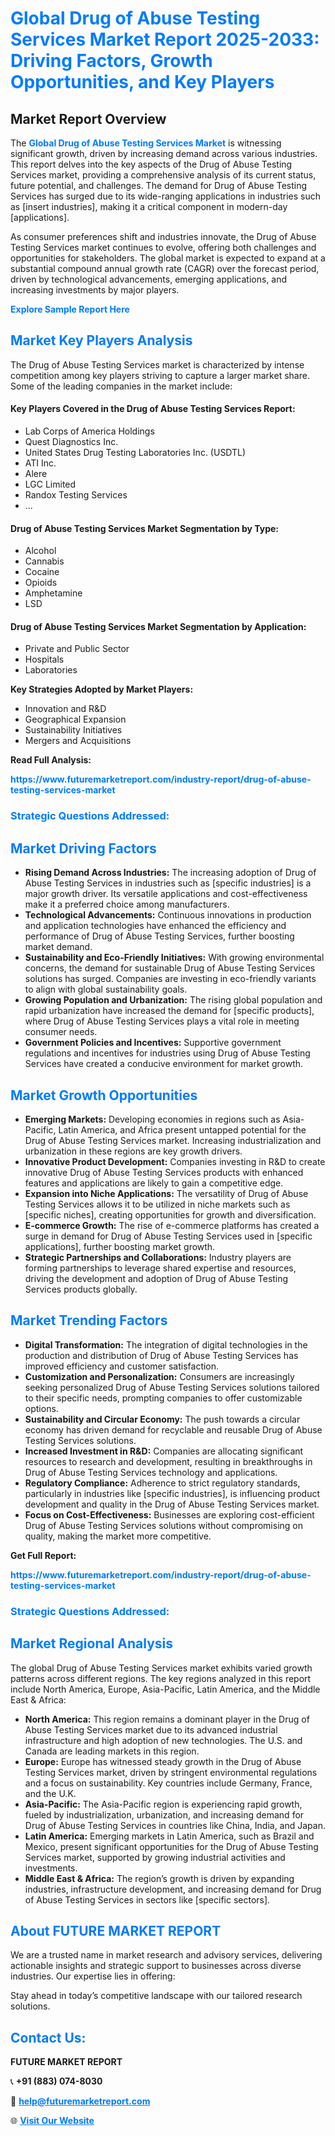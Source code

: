 <h1 style="color: #007BFF;">Global Drug of Abuse Testing Services Market Report 2025-2033: Driving Factors, Growth Opportunities, and Key Players</h1>

<section id="overview">
<h2>Market Report Overview</h2>
<p>The <a href="https://www.futuremarketreport.com/industry-report/drug-of-abuse-testing-services-market" style="color: #007BFF; text-decoration: none;"><strong>Global Drug of Abuse Testing Services Market</strong></a> is witnessing significant growth, driven by increasing demand across various industries. This report delves into the key aspects of the Drug of Abuse Testing Services market, providing a comprehensive analysis of its current status, future potential, and challenges. The demand for Drug of Abuse Testing Services has surged due to its wide-ranging applications in industries such as [insert industries], making it a critical component in modern-day [applications].</p>
<p>As consumer preferences shift and industries innovate, the Drug of Abuse Testing Services market continues to evolve, offering both challenges and opportunities for stakeholders. The global market is expected to expand at a substantial compound annual growth rate (CAGR) over the forecast period, driven by technological advancements, emerging applications, and increasing investments by major players.</p>
</section>

<section id="overview">
<p><a href="https://www.futuremarketreport.com/request-sample/reportId=102779" style="color: #007BFF; text-decoration: none;"><strong>Explore Sample Report Here</strong></a></p>
</section>

<section id="key-players">
<h2 style="color: #007BFF;">Market Key Players Analysis</h2>
<p>The Drug of Abuse Testing Services market is characterized by intense competition among key players striving to capture a larger market share. Some of the leading companies in the market include:</p>
<h4>Key Players Covered in the Drug of Abuse Testing Services Report:</h4>
<ul><li>Lab Corps of America Holdings</li><li>Quest Diagnostics Inc.</li><li>United States Drug Testing Laboratories Inc. (USDTL)</li><li>ATI Inc.</li><li>Alere</li><li>LGC Limited</li><li>Randox Testing Services</li><li>...</li></ul>
<h4>Drug of Abuse Testing Services Market Segmentation by Type:</h4>
<ul><li>Alcohol</li><li>Cannabis</li><li>Cocaine</li><li>Opioids</li><li>Amphetamine</li><li>LSD</li></ul>

<h4>Drug of Abuse Testing Services Market Segmentation by Application:</h4>
<ul><li>Private and Public Sector</li><li>Hospitals</li><li>Laboratories</li></ul>
<p><strong>Key Strategies Adopted by Market Players:</strong></p>
<ul>
<li>Innovation and R&D</li>
<li>Geographical Expansion</li>
<li>Sustainability Initiatives</li>
<li>Mergers and Acquisitions</li>
</ul>
</section>

<section>
<p><strong>Read Full Analysis: </strong></p><a href="https://www.futuremarketreport.com/industry-report/drug-of-abuse-testing-services-market" style="color: #007BFF; text-decoration: none;"><strong>https://www.futuremarketreport.com/industry-report/drug-of-abuse-testing-services-market</strong></a>
<h3 style="color: #007BFF;">Strategic Questions Addressed:</h3>
</section>

<section id="driving-factors">
<h2 style="color: #007BFF;">Market Driving Factors</h2>
<ul>
<li><strong>Rising Demand Across Industries:</strong> The increasing adoption of Drug of Abuse Testing Services in industries such as [specific industries] is a major growth driver. Its versatile applications and cost-effectiveness make it a preferred choice among manufacturers.</li>
<li><strong>Technological Advancements:</strong> Continuous innovations in production and application technologies have enhanced the efficiency and performance of Drug of Abuse Testing Services, further boosting market demand.</li>
<li><strong>Sustainability and Eco-Friendly Initiatives:</strong> With growing environmental concerns, the demand for sustainable Drug of Abuse Testing Services solutions has surged. Companies are investing in eco-friendly variants to align with global sustainability goals.</li>
<li><strong>Growing Population and Urbanization:</strong> The rising global population and rapid urbanization have increased the demand for [specific products], where Drug of Abuse Testing Services plays a vital role in meeting consumer needs.</li>
<li><strong>Government Policies and Incentives:</strong> Supportive government regulations and incentives for industries using Drug of Abuse Testing Services have created a conducive environment for market growth.</li>
</ul>
</section>

<section id="growth-opportunities">
<h2 style="color: #007BFF;">Market Growth Opportunities</h2>
<ul>
<li><strong>Emerging Markets:</strong> Developing economies in regions such as Asia-Pacific, Latin America, and Africa present untapped potential for the Drug of Abuse Testing Services market. Increasing industrialization and urbanization in these regions are key growth drivers.</li>
<li><strong>Innovative Product Development:</strong> Companies investing in R&D to create innovative Drug of Abuse Testing Services products with enhanced features and applications are likely to gain a competitive edge.</li>
<li><strong>Expansion into Niche Applications:</strong> The versatility of Drug of Abuse Testing Services allows it to be utilized in niche markets such as [specific niches], creating opportunities for growth and diversification.</li>
<li><strong>E-commerce Growth:</strong> The rise of e-commerce platforms has created a surge in demand for Drug of Abuse Testing Services used in [specific applications], further boosting market growth.</li>
<li><strong>Strategic Partnerships and Collaborations:</strong> Industry players are forming partnerships to leverage shared expertise and resources, driving the development and adoption of Drug of Abuse Testing Services products globally.</li>
</ul>
</section>

<section id="trending-factors">
<h2 style="color: #007BFF;">Market Trending Factors</h2>
<ul>
<li><strong>Digital Transformation:</strong> The integration of digital technologies in the production and distribution of Drug of Abuse Testing Services has improved efficiency and customer satisfaction.</li>
<li><strong>Customization and Personalization:</strong> Consumers are increasingly seeking personalized Drug of Abuse Testing Services solutions tailored to their specific needs, prompting companies to offer customizable options.</li>
<li><strong>Sustainability and Circular Economy:</strong> The push towards a circular economy has driven demand for recyclable and reusable Drug of Abuse Testing Services solutions.</li>
<li><strong>Increased Investment in R&D:</strong> Companies are allocating significant resources to research and development, resulting in breakthroughs in Drug of Abuse Testing Services technology and applications.</li>
<li><strong>Regulatory Compliance:</strong> Adherence to strict regulatory standards, particularly in industries like [specific industries], is influencing product development and quality in the Drug of Abuse Testing Services market.</li>
<li><strong>Focus on Cost-Effectiveness:</strong> Businesses are exploring cost-efficient Drug of Abuse Testing Services solutions without compromising on quality, making the market more competitive.</li>
</ul>
</section>

<section>
<p><strong>Get Full Report: </strong></p><a href="https://www.futuremarketreport.com/industry-report/drug-of-abuse-testing-services-market" style="color: #007BFF; text-decoration: none;"><strong>https://www.futuremarketreport.com/industry-report/drug-of-abuse-testing-services-market</strong></a>
<h3 style="color: #007BFF;">Strategic Questions Addressed:</h3>
</section>


<section id="regional-analysis">
<h2 style="color: #007BFF;">Market Regional Analysis</h2>
<p>The global Drug of Abuse Testing Services market exhibits varied growth patterns across different regions. The key regions analyzed in this report include North America, Europe, Asia-Pacific, Latin America, and the Middle East & Africa:</p>
<ul>
<li><strong>North America:</strong> This region remains a dominant player in the Drug of Abuse Testing Services market due to its advanced industrial infrastructure and high adoption of new technologies. The U.S. and Canada are leading markets in this region.</li>
<li><strong>Europe:</strong> Europe has witnessed steady growth in the Drug of Abuse Testing Services market, driven by stringent environmental regulations and a focus on sustainability. Key countries include Germany, France, and the U.K.</li>
<li><strong>Asia-Pacific:</strong> The Asia-Pacific region is experiencing rapid growth, fueled by industrialization, urbanization, and increasing demand for Drug of Abuse Testing Services in countries like China, India, and Japan.</li>
<li><strong>Latin America:</strong> Emerging markets in Latin America, such as Brazil and Mexico, present significant opportunities for the Drug of Abuse Testing Services market, supported by growing industrial activities and investments.</li>
<li><strong>Middle East & Africa:</strong> The region’s growth is driven by expanding industries, infrastructure development, and increasing demand for Drug of Abuse Testing Services in sectors like [specific sectors].</li>
</ul>
</section>

<footer>
<h2 style="color: #007BFF;">About FUTURE MARKET REPORT</h2>
<p>We are a trusted name in market research and advisory services, delivering actionable insights and strategic support to businesses across diverse industries. Our expertise lies in offering:</p>

<p>Stay ahead in today’s competitive landscape with our tailored research solutions.</p>

<h2 style="color: #007BFF;">Contact Us:</h2>
<p><strong>FUTURE MARKET REPORT</strong></p>
<p>📞 <strong>+91 (883) 074-8030</strong></p>
<p>📧 <strong><a href="mailto:help@futuremarketreport.com" style="color: #007BFF;">help@futuremarketreport.com</a></strong></p>
<p>🌐 <strong><a href="https://www.futuremarketreport.com/" style="color: #007BFF;">Visit Our Website</a></strong></p>
</footer>